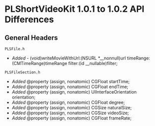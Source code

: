 # PLShortVideoKit 1.0.1 to 1.0.2 API Differences

## General Headers

```
PLSFile.h
```

- *Added* - (void)writeMovieWithUrl:(NSURL *__nonnull)url timeRange:(CMTimeRange)timeRange filter:(id __nullable)filter;


```
PLSFileSection.h
```

- *Added* @property (assign, nonatomic) CGFloat startTime;
- *Added* @property (assign, nonatomic) CGFloat endTime;
- *Added* @property (assign, nonatomic) UIInterfaceOrientation orientation;
- *Added* @property (assign, nonatomic) CGFloat degree;
- *Added* @property (assign, nonatomic) CGSize naturalSize;
- *Added* @property (assign, nonatomic) CGSize videoSize;
- *Added* @property (assign, nonatomic) CGFloat frameRate;




